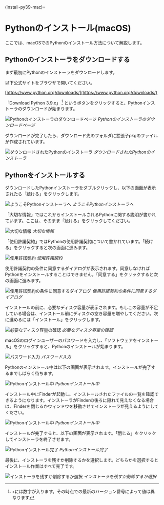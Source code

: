 (install-py39-mac)=

# Pythonのインストール(macOS)
ここでは、macOSでのPythonのインストール方法について解説します。

## Pythonのインストーラをダウンロードする
まず最初にPythonのインストーラをダウンロードします。

以下公式サイトをブラウザで開いてください。

[https://www.python.org/downloads/](https://www.python.org/downloads/)

「Download Python 3.9.x」 [^1] というボタンをクリックすると、Pythonインストーラのダウンロードが始まります。

[^1]: `x`には数字が入ります。その時点での最新のバージョン番号によって値は異なります

![Pythonのインストーラのダウンロードページ](./images/python-installer-download-page-for-mac.png "Pythonのインストーラのダウンロードページ")
*Pythonのインストーラのダウンロードページ*

ダウンロードが完了したら、ダウンロード先のフォルダに拡張子pkgのファイルが作成されています。

![ダウンロードされたPythonのインストーラ](./images/images/downloaded-python-installer-for-mac.png "ダウンロードされたPythonのインストーラ")
*ダウンロードされたPythonのインストーラ*

## Pythonをインストールする
ダウンロードしたPythonインストーラをダブルクリックし、以下の画面が表示されたら「続ける」をクリックします。

![ようこそPythonインストーラへ](./images/setup-python-for-mac-1.png "ようこそPythonインストーラへ")
*ようこそPythonインストーラへ*

「大切な情報」ではこれからインストールされるPythonに関する説明が書かれています。ここは、そのまま「続ける」をクリックしてください。

![大切な情報](./images/setup-python-for-mac-2.png "大切な情報")
*大切な情報*

「使用許諾契約」ではPythonの使用許諾契約について書かれています。「続ける」をクリックすると次の画面に進みます。

![使用許諾契約](./images/setup-python-for-mac-3.png "使用許諾契約")
*使用許諾契約*

使用許諾契約の条件に同意するダイアログが表示されます。同意しなければPythonをインストールすることはできません。「同意する」をクリックすると次の画面に進みます。

![使用許諾契約の条件に同意するダイアログ](./images/setup-python-for-mac-4.png "使用許諾契約の条件に同意するダイアログ")
*使用許諾契約の条件に同意するダイアログ*

インストールの前に、必要なディスク容量が表示されます。もしこの容量が不足している場合は、インストール前にディスクの空き容量を増やしてください。次に進めるには「インストール」をクリックします。

![必要なディスク容量の確認](./images/setup-python-for-mac-5.png "必要なディスク容量の確認")
*必要なディスク容量の確認*

macOSのログインユーザーのパスワードを入力し、「ソフトウェアをインストール」をクリックすると、Pythonのインストールが始まります。

![パスワード入力](./images/setup-python-for-mac-6.png "パスワード入力")
*パスワード入力*

Pythonのインストール中は以下の画面が表示されます。インストールが完了するまでしばらく待ちます。

![Pythonインストール中](./images/setup-python-for-mac-7.png "Pythonインストール中")
*Pythonインストール中*

インストール中にFinderが起動し、インストールされたファイルの一覧を確認できるようになります。インストーラがFinderの後ろに隠れて見えなくなる場合は、Finderを閉じるかウィンドウを移動させてインストーラが見えるようにしてください。

![Pythonインストール中](./images/setup-python-for-mac-8.png "Pythonインストール中")
*Pythonインストール中*

インストールが完了すると、以下の画面が表示されます。「閉じる」をクリックしてインストーラを終了させます。

![Pythonインストール完了](./images/setup-python-for-mac-9.png "Pythonインストール完了")
*Pythonインストール完了*

最後に、インストーラを残すか削除するかを選択します。どちらかを選択するとインストール作業はすべて完了です。

![インストーラを残すか削除するか選択](./images/setup-python-for-mac-10.png "インストーラを残すか削除するか選択")
*インストーラを残すか削除するか選択*
